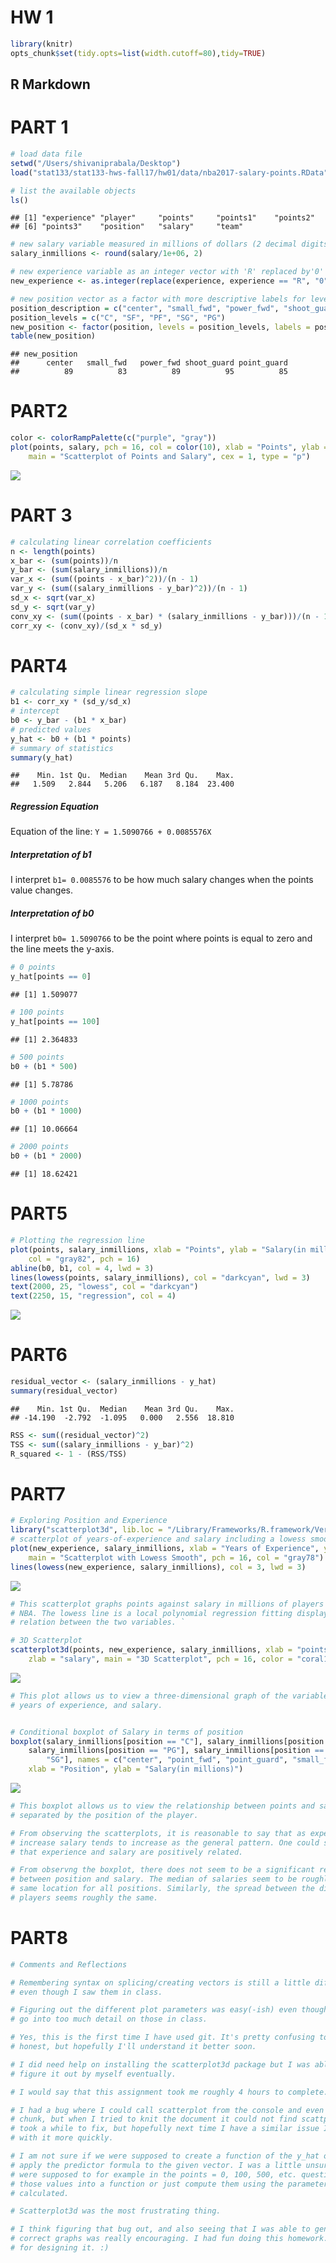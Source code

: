 HW 1
================

``` r
library(knitr)
opts_chunk$set(tidy.opts=list(width.cutoff=80),tidy=TRUE)
```

R Markdown
----------

PART 1
======

``` r
# load data file
setwd("/Users/shivaniprabala/Desktop")
load("stat133/stat133-hws-fall17/hw01/data/nba2017-salary-points.RData")
```

``` r
# list the available objects
ls()
```

    ## [1] "experience" "player"     "points"     "points1"    "points2"   
    ## [6] "points3"    "position"   "salary"     "team"

``` r
# new salary variable measured in millions of dollars (2 decimal digits)
salary_inmillions <- round(salary/1e+06, 2)
```

``` r
# new experience variable as an integer vector with 'R' replaced by'0'
new_experience <- as.integer(replace(experience, experience == "R", "0"))
```

``` r
# new position vector as a factor with more descriptive labels for levels
position_description = c("center", "small_fwd", "power_fwd", "shoot_guard", "point_guard")
position_levels = c("C", "SF", "PF", "SG", "PG")
new_position <- factor(position, levels = position_levels, labels = position_description)
table(new_position)
```

    ## new_position
    ##      center   small_fwd   power_fwd shoot_guard point_guard 
    ##          89          83          89          95          85

PART2
=====

``` r
color <- colorRampPalette(c("purple", "gray"))
plot(points, salary, pch = 16, col = color(10), xlab = "Points", ylab = "Salary(in millions)", 
    main = "Scatterplot of Points and Salary", cex = 1, type = "p")
```

![](hw01-shivani-prabala_files/figure-markdown_github-ascii_identifiers/unnamed-chunk-7-1.png)

PART 3
======

``` r
# calculating linear correlation coefficients
n <- length(points)
x_bar <- (sum(points))/n
y_bar <- (sum(salary_inmillions))/n
var_x <- (sum((points - x_bar)^2))/(n - 1)
var_y <- (sum((salary_inmillions - y_bar)^2))/(n - 1)
sd_x <- sqrt(var_x)
sd_y <- sqrt(var_y)
conv_xy <- (sum((points - x_bar) * (salary_inmillions - y_bar)))/(n - 1)
corr_xy <- (conv_xy)/(sd_x * sd_y)
```

PART4
=====

``` r
# calculating simple linear regression slope
b1 <- corr_xy * (sd_y/sd_x)
# intercept
b0 <- y_bar - (b1 * x_bar)
# predicted values
y_hat <- b0 + (b1 * points)
# summary of statistics
summary(y_hat)
```

    ##    Min. 1st Qu.  Median    Mean 3rd Qu.    Max. 
    ##   1.509   2.844   5.206   6.187   8.184  23.400

##### Regression Equation

Equation of the line: `Y = 1.5090766 + 0.0085576X`

##### Interpretation of b1

I interpret `b1= 0.0085576` to be how much salary changes when the points value changes.

##### Interpretation of b0

I interpret `b0= 1.5090766` to be the point where points is equal to zero and the line meets the y-axis.

``` r
# 0 points
y_hat[points == 0]
```

    ## [1] 1.509077

``` r
# 100 points
y_hat[points == 100]
```

    ## [1] 2.364833

``` r
# 500 points
b0 + (b1 * 500)
```

    ## [1] 5.78786

``` r
# 1000 points
b0 + (b1 * 1000)
```

    ## [1] 10.06664

``` r
# 2000 points
b0 + (b1 * 2000)
```

    ## [1] 18.62421

PART5
=====

``` r
# Plotting the regression line
plot(points, salary_inmillions, xlab = "Points", ylab = "Salary(in millions)", main = "Regression and Lowess Lines", 
    col = "gray82", pch = 16)
abline(b0, b1, col = 4, lwd = 3)
lines(lowess(points, salary_inmillions), col = "darkcyan", lwd = 3)
text(2000, 25, "lowess", col = "darkcyan")
text(2250, 15, "regression", col = 4)
```

![](hw01-shivani-prabala_files/figure-markdown_github-ascii_identifiers/unnamed-chunk-11-1.png)

PART6
=====

``` r
residual_vector <- (salary_inmillions - y_hat)
summary(residual_vector)
```

    ##    Min. 1st Qu.  Median    Mean 3rd Qu.    Max. 
    ## -14.190  -2.792  -1.095   0.000   2.556  18.810

``` r
RSS <- sum((residual_vector)^2)
TSS <- sum((salary_inmillions - y_bar)^2)
R_squared <- 1 - (RSS/TSS)
```

PART7
=====

``` r
# Exploring Position and Experience
library("scatterplot3d", lib.loc = "/Library/Frameworks/R.framework/Versions/3.3/Resources/library")
# scatterplot of years-of-experience and salary including a lowess smooth line
plot(new_experience, salary_inmillions, xlab = "Years of Experience", ylab = "Salary (in millions)", 
    main = "Scatterplot with Lowess Smooth", pch = 16, col = "gray78")
lines(lowess(new_experience, salary_inmillions), col = 3, lwd = 3)
```

![](hw01-shivani-prabala_files/figure-markdown_github-ascii_identifiers/unnamed-chunk-13-1.png)

``` r
# This scatterplot graphs points against salary in millions of players in the
# NBA. The lowess line is a local polynomial regression fitting displaying the
# relation between the two variables. `

# 3D Scatterplot
scatterplot3d(points, new_experience, salary_inmillions, xlab = "points", ylab = "experience", 
    zlab = "salary", main = "3D Scatterplot", pch = 16, color = "coral1")
```

![](hw01-shivani-prabala_files/figure-markdown_github-ascii_identifiers/unnamed-chunk-13-2.png)

``` r
# This plot allows us to view a three-dimensional graph of the variables points,
# years of experience, and salary.


# Conditional boxplot of Salary in terms of position
boxplot(salary_inmillions[position == "C"], salary_inmillions[position == "PF"], 
    salary_inmillions[position == "PG"], salary_inmillions[position == "SF"], salary_inmillions[position == 
        "SG"], names = c("center", "point_fwd", "point_guard", "small_fwd", "shoot_guard"), 
    xlab = "Position", ylab = "Salary(in millions)")
```

![](hw01-shivani-prabala_files/figure-markdown_github-ascii_identifiers/unnamed-chunk-13-3.png)

``` r
# This boxplot allows us to view the relationship between points and salary
# separated by the position of the player.

# From observing the scatterplots, it is reasonable to say that as experience
# increase salary tends to increase as the general pattern. One could stipulate
# that experience and salary are positively related.

# From observng the boxplot, there does not seem to be a significant relation
# between position and salary. The median of salaries seem to be roughly in the
# same location for all positions. Similarly, the spread between the differently
# players seems roughly the same.
```

PART8
=====

``` r
# Comments and Reflections

# Remembering syntax on splicing/creating vectors is still a little difficult
# even though I saw them in class.

# Figuring out the different plot parameters was easy(-ish) even though we didn't
# go into too much detail on those in class.

# Yes, this is the first time I have used git. It's pretty confusing to be
# honest, but hopefully I'll understand it better soon.

# I did need help on installing the scatterplot3d package but I was able to
# figure it out by myself eventually.

# I would say that this assignment took me roughly 4 hours to complete.

# I had a bug where I could call scatterplot from the console and even run the
# chunk, but when I tried to knit the document it could not find scattplot. This
# took a while to fix, but hopefully next time I have a similar issue I can deal
# with it more quickly.

# I am not sure if we were supposed to create a function of the y_hat or to just
# apply the predictor formula to the given vector. I was a little unsure if we
# were supposed to for example in the points = 0, 100, 500, etc. question input
# those values into a function or just compute them using the parameters we
# calculated.

# Scatterplot3d was the most frustrating thing.

# I think figuring that bug out, and also seeing that I was able to generate the
# correct graphs was really encouraging. I had fun doing this homework. Thanks
# for designing it. :)
```

